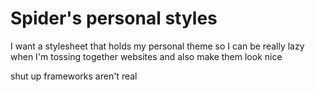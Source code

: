 # Spider's personal styles
I want a stylesheet that holds my personal theme so I can be really lazy when I'm tossing together
websites and also make them look nice

shut up frameworks aren't real

